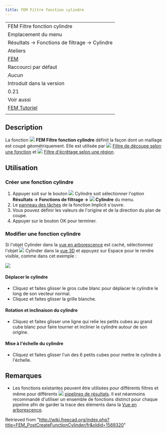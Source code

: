 ```yaml
---
title: FEM Filtre fonction cylindre
---
```

|  |
| --- |
| FEM Filtre fonction cylindre |
| Emplacement du menu |
| Résultats → Fonctions de filtrage → Cylindre |
| Ateliers |
| [FEM](/FEM_Workbench/fr "FEM Workbench/fr") |
| Raccourci par défaut |
| *Aucun* |
| Introduit dans la version |
| 0.21 |
| Voir aussi |
| [FEM Tutoriel](/FEM_tutorial/fr "FEM tutorial/fr") |
|  |

## Description

La fonction ![](/images/FEM_PostCreateFunctionCylinder.svg) **FEM Filtre fonction cylindre** définit la façon dont un maillage est coupé géométriquement. Elle est utilisée par ![](/images/FEM_PostFilterCutFunction.svg) [Filtre de découpe selon une fonction](/FEM_PostFilterCutFunction/fr "FEM PostFilterCutFunction/fr") et ![](/images/FEM_PostFilterClipRegion.svg) [Filtre d'écrêtage selon une région](/FEM_PostFilterClipRegion/fr "FEM PostFilterClipRegion/fr").

## Utilisation

### Créer une fonction cylindre

1. Appuyer soit sur le bouton ![](/images/FEM_PostCreateFunctionCylinder.svg) Cylindre soit sélectionner l'option **Résultats → Fonctions de filtrage → ![](/images/FEM_PostCreateFunctionCylinder.svg) Cylindre** du menu.
2. Le [panneau des tâches](/Task_panel/fr "Task panel/fr") de la fonction Implicit s'ouvre.
3. Vous pouvez définir les valeurs de l'origine et de la direction du plan de coupe.
4. Appuyer sur le bouton OK pour terminer.

### Modifier une fonction cylindre

Si l'objet Cylinder dans la [vue en arborescence](/Tree_view/fr "Tree view/fr") est caché, sélectionnez l'objet ![](/images/FEM_PostCreateFunctionCylinder.svg) Cylinder dans la [vue 3D](/3D_view/fr "3D view/fr") et appuyez sur Espace pour le rendre visible, comme dans cet exemple :

![](/images/FEM_Cylinder-Cut-Function-Example.png)

#### Déplacer le cylindre

* Cliquez et faites glisser le gros cube blanc pour déplacer le cylindre le long de son vecteur normal.
* Cliquez et faites glisser la grille blanche.

#### Rotation et inclinaison du cylindre

* Cliquez et faites glisser une ligne qui relie les petits cubes au grand cube blanc pour faire tourner et incliner le cylindre autour de son origine.

#### Mise à l'échelle du cylindre

* Cliquez et faites glisser l'un des 6 petits cubes pour mettre le cylindre à l'échelle.

## Remarques

* Les fonctions existantes peuvent être utilisées pour différents filtres et même pour différents ![](/images/FEM_PostPipelineFromResult.svg) [pipelines de résultats](/FEM_PostPipelineFromResult/fr "FEM PostPipelineFromResult/fr"). Il est néanmoins recommandé d'utiliser un ensemble de fonctions distinct pour chaque pipeline afin de garder la trace des éléments dans la [Vue en arborescence](/Tree_view/fr "Tree view/fr").

Retrieved from "<http://wiki.freecad.org/index.php?title=FEM_PostCreateFunctionCylinder/fr&oldid=1569320>"